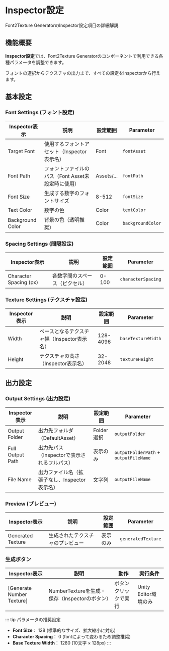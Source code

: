 # Inspector設定

Font2Texture GeneratorのInspector設定項目の詳細解説

## 機能概要

**Inspector設定**では、Font2Texture Generatorのコンポーネントで利用できる各種パラメータを調整できます。

フォントの選択からテクスチャの出力まで、すべての設定をInspectorから行えます。

## 基本設定

### Font Settings (フォント設定)

| Inspector表示 | 説明 | 設定範囲 | Parameter |
|---------------|------|----------|-----------|
| Target Font | 使用するフォントアセット（Inspector表示名） | Font | `fontAsset` |
| Font Path | フォントファイルのパス（Font Asset未設定時に使用） | Assets/... | `fontPath` |
| Font Size | 生成する数字のフォントサイズ | 8-512 | `fontSize` |
| Text Color | 数字の色 | Color | `textColor` |
| Background Color | 背景の色（透明推奨） | Color | `backgroundColor` |

### Spacing Settings (間隔設定)

| Inspector表示 | 説明 | 設定範囲 | Parameter |
|---------------|------|----------|-----------|
| Character Spacing (px) | 各数字間のスペース（ピクセル） | 0-100 | `characterSpacing` |

### Texture Settings (テクスチャ設定)

| Inspector表示 | 説明 | 設定範囲 | Parameter |
|---------------|------|----------|-----------|
| Width | ベースとなるテクスチャ幅（Inspector表示名） | 128-4096 | `baseTextureWidth` |
| Height | テクスチャの高さ（Inspector表示名） | 32-2048 | `textureHeight` |

## 出力設定

### Output Settings (出力設定)

| Inspector表示 | 説明 | 設定範囲 | Parameter |
|---------------|------|----------|-----------|
| Output Folder | 出力先フォルダ（DefaultAsset） | Folder選択 | `outputFolder` |
| Full Output Path | 出力先パス（Inspectorで表示されるフルパス） | 表示のみ | `outputFolderPath` + `outputFileName` |
| File Name | 出力ファイル名（拡張子なし、Inspector表示名） | 文字列 | `outputFileName` |

### Preview (プレビュー)

| Inspector表示 | 説明 | 設定範囲 | Parameter |
|---------------|------|----------|-----------|
| Generated Texture | 生成されたテクスチャのプレビュー | 表示のみ | `generatedTexture` |

### 生成ボタン

| Inspector表示 | 説明 | 動作 | 実行条件 |
|---------------|------|------|----------|
| [Generate Number Texture] | NumberTextureを生成・保存（Inspectorのボタン） | ボタンクリックで実行 | Unity Editor環境のみ |

::: tip パラメータの推奨設定
- **Font Size**： 128 (標準的なサイズ、拡大縮小に対応)
- **Character Spacing**： 0 (fontによって変わるため調整推奨)
- **Base Texture Width**： 1280 (10文字 × 128px)
:::
